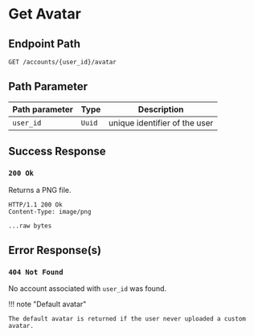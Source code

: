# Get Avatar

## Endpoint Path

`GET /accounts/{user_id}/avatar`

## Path Parameter

| Path parameter | Type   | Description                   |
|----------------|--------|-------------------------------|
| `user_id`      | `Uuid` | unique identifier of the user |

## Success Response

### `200 Ok`

Returns a PNG file.

```http
HTTP/1.1 200 Ok
Content-Type: image/png

...raw bytes
```

## Error Response(s)

### `404 Not Found`

No account associated with `user_id` was found.

!!! note "Default avatar"

	The default avatar is returned if the user never uploaded a custom avatar.
